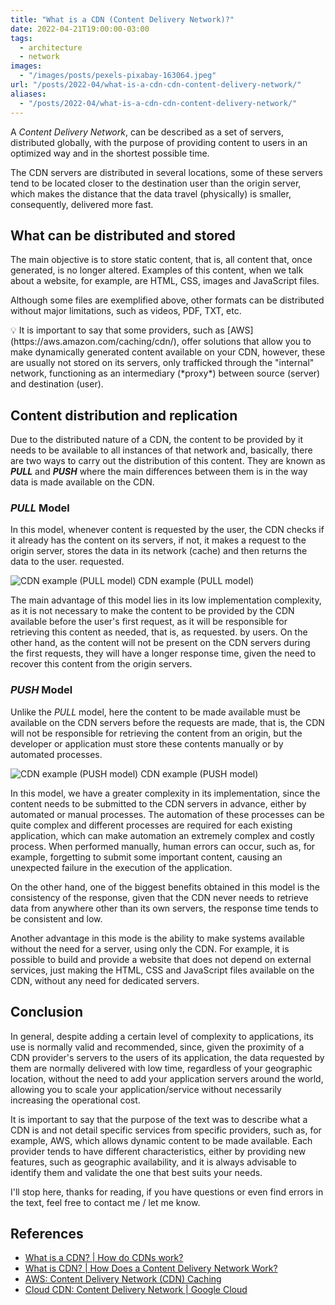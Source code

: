 ```yaml
---
title: "What is a CDN (Content Delivery Network)?"
date: 2022-04-21T19:00:00-03:00
tags:
  - architecture
  - network
images:
  - "/images/posts/pexels-pixabay-163064.jpeg"
url: "/posts/2022-04/what-is-a-cdn-cdn-content-delivery-network/"
aliases:
  - "/posts/2022-04/what-is-a-cdn-cdn-content-delivery-network/"
---
```


A *Content Delivery Network*, can be described as a set of servers, distributed globally, with the purpose of providing content to users in an optimized way and in the shortest possible time.

The CDN servers are distributed in several locations, some of these servers tend to be located closer to the destination user than the origin server, which makes the distance that the data travel (physically) is smaller, consequently, delivered more fast.

## What can be distributed and stored

The main objective is to store static content, that is, all content that, once generated, is no longer altered. Examples of this content, when we talk about a website, for example, are HTML, CSS, images and JavaScript files.

Although some files are exemplified above, other formats can be distributed without major limitations, such as videos, PDF, TXT, etc.

<aside>
💡 It is important to say that some providers, such as [AWS](https://aws.amazon.com/caching/cdn/), offer solutions that allow you to make dynamically generated content available on your CDN, however, these are usually not stored on its servers, only trafficked through the "internal" network, functioning as an intermediary (*proxy*) between source (server) and destination (user).
</aside>

## Content distribution and replication

Due to the distributed nature of a CDN, the content to be provided by it needs to be available to all instances of that network and, basically, there are two ways to carry out the distribution of this content. They are known as ***PULL*** and ***PUSH*** where the main differences between them is in the way data is made available on the CDN.

### *PULL* Model

In this model, whenever content is requested by the user, the CDN checks if it already has the content on its servers, if not, it makes a request to the origin server, stores the data in its network (cache) and then returns the data to the user. requested.

![CDN example (PULL model)](/images/posts/20220421-cdn-pull.png#center)
  CDN example (PULL model)

The main advantage of this model lies in its low implementation complexity, as it is not necessary to make the content to be provided by the CDN available before the user's first request, as it will be responsible for retrieving this content as needed, that is, as requested. by users. On the other hand, as the content will not be present on the CDN servers during the first requests, they will have a longer response time, given the need to recover this content from the origin servers.

### *PUSH* Model

Unlike the *PULL* model, here the content to be made available must be available on the CDN servers before the requests are made, that is, the CDN will not be responsible for retrieving the content from an origin, but the developer or application must store these contents manually or by automated processes.

![CDN example (PUSH model)](/images/posts/20220421-cdn-push.png#center)
  CDN example (PUSH model)

In this model, we have a greater complexity in its implementation, since the content needs to be submitted to the CDN servers in advance, either by automated or manual processes. The automation of these processes can be quite complex and different processes are required for each existing application, which can make automation an extremely complex and costly process. When performed manually, human errors can occur, such as, for example, forgetting to submit some important content, causing an unexpected failure in the execution of the application.

On the other hand, one of the biggest benefits obtained in this model is the consistency of the response, given that the CDN never needs to retrieve data from anywhere other than its own servers, the response time tends to be consistent and low.

Another advantage in this mode is the ability to make systems available without the need for a server, using only the CDN. For example, it is possible to build and provide a website that does not depend on external services, just making the HTML, CSS and JavaScript files available on the CDN, without any need for dedicated servers.

## Conclusion

In general, despite adding a certain level of complexity to applications, its use is normally valid and recommended, since, given the proximity of a CDN provider's servers to the users of its application, the data requested by them are normally delivered with low time, regardless of your geographic location, without the need to add your application servers around the world, allowing you to scale your application/service without necessarily increasing the operational cost.

It is important to say that the purpose of the text was to describe what a CDN is and not detail specific services from specific providers, such as, for example, AWS, which allows dynamic content to be made available. Each provider tends to have different characteristics, either by providing new features, such as geographic availability, and it is always advisable to identify them and validate the one that best suits your needs.

I'll stop here, thanks for reading, if you have questions or even find errors in the text, feel free to contact me / let me know.

## References

- [What is a CDN? | How do CDNs work?](https://www.cloudflare.com/en-ca/learning/cdn/what-is-a-cdn/)
- [What is CDN? | How Does a Content Delivery Network Work?](https://www.belugacdn.com/blog/cdn/what-is-cdn/)
- [AWS: Content Delivery Network (CDN) Caching](https://aws.amazon.com/caching/cdn/)
- [Cloud CDN: Content Delivery Network | Google Cloud](https://cloud.google.com/cdn)
